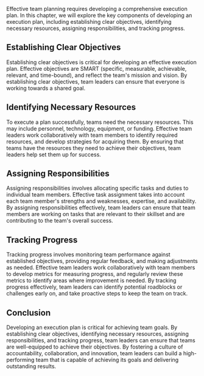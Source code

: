 

Effective team planning requires developing a comprehensive execution plan. In this chapter, we will explore the key components of developing an execution plan, including establishing clear objectives, identifying necessary resources, assigning responsibilities, and tracking progress.

## Establishing Clear Objectives

Establishing clear objectives is critical for developing an effective execution plan. Effective objectives are SMART (specific, measurable, achievable, relevant, and time-bound), and reflect the team's mission and vision. By establishing clear objectives, team leaders can ensure that everyone is working towards a shared goal.

## Identifying Necessary Resources

To execute a plan successfully, teams need the necessary resources. This may include personnel, technology, equipment, or funding. Effective team leaders work collaboratively with team members to identify required resources, and develop strategies for acquiring them. By ensuring that teams have the resources they need to achieve their objectives, team leaders help set them up for success.

## Assigning Responsibilities

Assigning responsibilities involves allocating specific tasks and duties to individual team members. Effective task assignment takes into account each team member's strengths and weaknesses, expertise, and availability. By assigning responsibilities effectively, team leaders can ensure that team members are working on tasks that are relevant to their skillset and are contributing to the team's overall success.

## Tracking Progress

Tracking progress involves monitoring team performance against established objectives, providing regular feedback, and making adjustments as needed. Effective team leaders work collaboratively with team members to develop metrics for measuring progress, and regularly review these metrics to identify areas where improvement is needed. By tracking progress effectively, team leaders can identify potential roadblocks or challenges early on, and take proactive steps to keep the team on track.

## Conclusion

Developing an execution plan is critical for achieving team goals. By establishing clear objectives, identifying necessary resources, assigning responsibilities, and tracking progress, team leaders can ensure that teams are well-equipped to achieve their objectives. By fostering a culture of accountability, collaboration, and innovation, team leaders can build a high-performing team that is capable of achieving its goals and delivering outstanding results.
